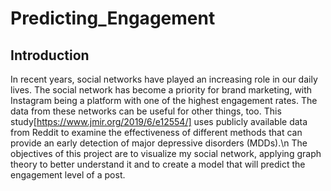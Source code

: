 # Predicting_Engagement

## Introduction

In recent years, social networks have played an increasing role in our daily lives. The social network has become a priority for brand marketing, with Instagram being a platform with one of the highest engagement rates. The data from these networks can be useful for other things, too. This study[https://www.jmir.org/2019/6/e12554/] uses publicly available data from Reddit to examine the effectiveness of different methods that can provide an early detection of major depressive disorders (MDDs).\n
The objectives of this project are to visualize my social network, applying graph theory to better understand it and to create a model that will predict the engagement level of a post.

